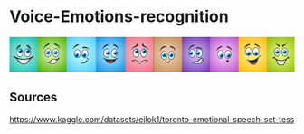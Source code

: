 # Voice-Emotions-recognition
 
 ![alt text](https://github.com/Julia-Ramarokoto-30/Voice-Emotions-recognition/blob/main/tintin.png?raw=true)
## Sources

https://www.kaggle.com/datasets/ejlok1/toronto-emotional-speech-set-tess
